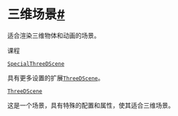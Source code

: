 # 三维场景[#](#module-manim.scene.three_d_scene "此标题的固定链接")

适合渲染三维物体和动画的场景。

课程

[`SpecialThreeDScene`](manim.scene.three_d_scene.SpecialThreeDScene.html#manim.scene.three_d_scene.SpecialThreeDScene "manim.scene. Three_d_scene.SpecialThreeDScene")

具有更多设置的扩展[`ThreeDScene`](manim.scene.three_d_scene.ThreeDScene.html#manim.scene.three_d_scene.ThreeDScene "manim.scene. Three_d_scene.ThreeDScene")。

[`ThreeDScene`](manim.scene.three_d_scene.ThreeDScene.html#manim.scene.three_d_scene.ThreeDScene "manim.scene. Three_d_scene.ThreeDScene")

这是一个场景，具有特殊的配置和属性，使其适合三维场景。
